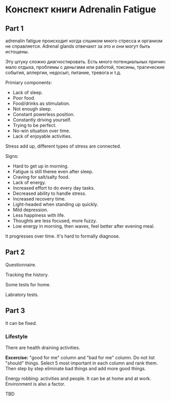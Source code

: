 # Конспект книги Adrenalin Fatigue

## Part 1

adrenalin fatigue происходит когда слшиком много стресса и организм не справляется. Adrenal glands отвечают за это и они могут быть истощены.

Эту штуку сложно диагностировать. Есть много потенциальных причин: мало отдыха, проблемы с деньгами или работой,
токсины, трагические события, аллергии, недосып, питание, тревога и т.д.

Primiary components:

*  Lack of sleep.
*  Poor food.
*  Food/drinks as stimulation.
*  Not enough sleep.
*  Constant powerless position.
*  Constantly driving yourself.
*  Trying to be perfect.
*  No-win situation over time.
*  Lack of enjoyable activities.

Stress add up, different types of stress are connected.

Signs:

*  Hard to get up in morning.
*  Fatigue is still theree even after sleep.
*  Craving for salt/salty food.
*  Lack of energy.
*  Increased effort to do every day tasks.
*  Decreased ability to handle stress.
*  Increased recovery time.
*  Light-headed when standing up quickly.
*  Mild depression.
*  Less happiness with life.
*  Thoughts are less focused, more fuzzy.
*  Low energy in morning, then waves, feel better after evening meal.

It progresses over time. It's hard to formally diagnose.

## Part 2

Questionnaire.

Tracking the history.

Some tests for home.

Labratory tests.

## Part 3

It can be fixed.

### Lifestyle

There are health draining activities.

**Excercise:**  "good for me" column and "bad for me" column. Do not list "should" things. Select 5 most important in each column and rank them. Then step by step eliminate 
bad things and add more good things.

Energy robbing: activities and people. It can be at home and at work. Environment is also a factor.

TBD
